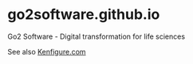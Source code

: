 # go2software.github.io
Go2 Software - Digital transformation for life sciences

See also [Kenfigure.com](https://kenfigure.com)
